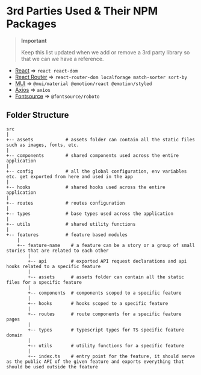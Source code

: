 # 3rd Parties Used & Their NPM Packages

> **Important**
>
> Keep this list updated when we add or remove a 3rd party library so that we can we have a reference.

- [React](https://reactjs.org/docs/getting-started.html) => `react react-dom`
- [React Router](https://reactrouter.com/web/guides/quick-start) => `react-router-dom localforage match-sorter sort-by`
- [MUI](https://mui.com/material-ui/getting-started/) => `@mui/material @emotion/react @emotion/styled`
- [Axios](https://axios-http.com/docs/intro) => `axios`
- [Fontsource](https://fontsource.org/docs/getting-started) => `@fontsource/roboto`

## Folder Structure

```
src
|
+-- assets            # assets folder can contain all the static files such as images, fonts, etc.
|
+-- components        # shared components used across the entire application
|
+-- config            # all the global configuration, env variables etc. get exported from here and used in the app
|
+-- hooks             # shared hooks used across the entire application
|
+-- routes            # routes configuration
|
+-- types             # base types used across the application
|
+-- utils             # shared utility functions
|
+-- features          # feature based modules
    |
    +-- feature-name    # a feature can be a story or a group of small stories that are related to each other
        |
        +-- api         # exported API request declarations and api hooks related to a specific feature
        |
        +-- assets      # assets folder can contain all the static files for a specific feature
        |
        +-- components  # components scoped to a specific feature
        |
        +-- hooks       # hooks scoped to a specific feature
        |
        +-- routes      # route components for a specific feature pages
        |
        +-- types       # typescript types for TS specific feature domain
        |
        +-- utils       # utility functions for a specific feature
        |
        +-- index.ts    # entry point for the feature, it should serve as the public API of the given feature and exports everything that should be used outside the feature
```
